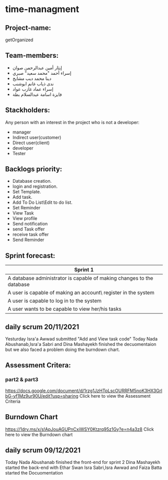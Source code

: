 # time-managment

## Project-name:
getOrganized

## Team-members:
- إيثار أمين عبدالرحمن صوان
- إسراء أحمد "محمد سعيد" صبري
- دينا محمد ديب مشايخ
- ندى ذياب غانم ابوشنب
- إسراء عماد غازب عواد 
- فايزة اسامة عبدالسلام بطة

## Stackholders:
Any person with an interest in the project who is not a
developer:
-  manager
-  Indirect user(customer)
-  Direct user(client)
-  developer
-  Tester

## Backlogs priority:
- Database creation.
- login and registration.
- Set Template.
- Add task.
- Add To Do List\Edit to do list.
- Set Reminder
- View Task
- View profile 
- Send notification
- send Task offer 
- receive task offer
- Send Reminder

## Sprint forecast:
|     Sprint 1    |
| ------------------------ |
|    A database administrator is  capable of making changes to the database  |
|    A user is capable of making an account\ register in the system |
|    A  user is capable to log in to the system     |
|    A user wants to be capable to view her/his tasks |

## daily scrum 20/11/2021
Yesturday Isra'a Awwad submitted  "Add and View task code"
Today Nada Abushanab,Isra'a Sabri and Dina Mashayekh finished the decuomentaion but we also 
faced a problem doing the burndown chart.

## Assessment Critera:
### part2 & part3
https://docs.google.com/document/d/1rzg1JzHTpLscOURRFM5noK3HX3GrlbG-yf1Mz9ur90U/edit?usp=sharing Click here to view the Assessment Criteria

## Burndown Chart 
https://1drv.ms/x/s!ApJouAGUPnCxiWSY0Ktzrq95z1Gy?e=n4a3z8 Click here to view the Burndown chart

## daily scrum 09/12/2021
Today Nada Abushanab finished the front-end for sprint 2 
Dina Mashayekh started the back-end with Ethar Swan
Isra Sabri,Isra Awwad and Faiza Batta started the Docuomentation 
